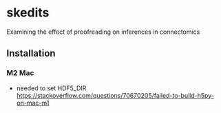 # skedits

Examining the effect of proofreading on inferences in connectomics

## Installation

### M2 Mac

- needed to set HDF5_DIR https://stackoverflow.com/questions/70670205/failed-to-build-h5py-on-mac-m1
